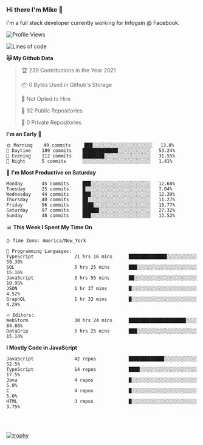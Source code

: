 ### Hi there I'm Mike 👋
I'm a full stack developer currently working for Infogain @ Facebook.

<!--START_SECTION:waka-->
![Profile Views](http://img.shields.io/badge/Profile%20Views-0-blue)

![Lines of code](https://img.shields.io/badge/From%20Hello%20World%20I%27ve%20Written-1.2%20million%20lines%20of%20code-blue)

**🐱 My Github Data** 

> 🏆 239 Contributions in the Year 2021
 > 
> 📦 0 Bytes Used in Github's Storage 
 > 
> 🚫 Not Opted to Hire
 > 
> 📜 92 Public Repositories 
 > 
> 🔑 0 Private Repositories  
 > 
**I'm an Early 🐤** 

```text
🌞 Morning    49 commits     ███░░░░░░░░░░░░░░░░░░░░░░   13.8% 
🌆 Daytime    189 commits    █████████████░░░░░░░░░░░░   53.24% 
🌃 Evening    112 commits    ████████░░░░░░░░░░░░░░░░░   31.55% 
🌙 Night      5 commits      ░░░░░░░░░░░░░░░░░░░░░░░░░   1.41%

```
📅 **I'm Most Productive on Saturday** 

```text
Monday       45 commits     ███░░░░░░░░░░░░░░░░░░░░░░   12.68% 
Tuesday      25 commits     █░░░░░░░░░░░░░░░░░░░░░░░░   7.04% 
Wednesday    44 commits     ███░░░░░░░░░░░░░░░░░░░░░░   12.39% 
Thursday     40 commits     ██░░░░░░░░░░░░░░░░░░░░░░░   11.27% 
Friday       56 commits     ████░░░░░░░░░░░░░░░░░░░░░   15.77% 
Saturday     97 commits     ██████░░░░░░░░░░░░░░░░░░░   27.32% 
Sunday       48 commits     ███░░░░░░░░░░░░░░░░░░░░░░   13.52%

```


📊 **This Week I Spent My Time On** 

```text
⌚︎ Time Zone: America/New_York

💬 Programming Languages: 
TypeScript               21 hrs 16 mins      ██████████████░░░░░░░░░░░   59.38% 
SQL                      5 hrs 25 mins       ███░░░░░░░░░░░░░░░░░░░░░░   15.16% 
JavaScript               3 hrs 55 mins       ██░░░░░░░░░░░░░░░░░░░░░░░   10.95% 
JSON                     1 hr 37 mins        █░░░░░░░░░░░░░░░░░░░░░░░░   4.52% 
GraphQL                  1 hr 32 mins        █░░░░░░░░░░░░░░░░░░░░░░░░   4.29%

🔥 Editors: 
WebStorm                 30 hrs 24 mins      █████████████████████░░░░   84.86% 
DataGrip                 5 hrs 25 mins       ███░░░░░░░░░░░░░░░░░░░░░░   15.14%

```

**I Mostly Code in JavaScript** 

```text
JavaScript               42 repos            █████████████░░░░░░░░░░░░   52.5% 
TypeScript               14 repos            ████░░░░░░░░░░░░░░░░░░░░░   17.5% 
Java                     4 repos             █░░░░░░░░░░░░░░░░░░░░░░░░   5.0% 
C                        4 repos             █░░░░░░░░░░░░░░░░░░░░░░░░   5.0% 
HTML                     3 repos             █░░░░░░░░░░░░░░░░░░░░░░░░   3.75%

```



<!--END_SECTION:waka-->

##### &nbsp;
[![trophy](https://github-profile-trophy.vercel.app/?username=uptonm&theme=dracula)](https://github.com/ryo-ma/github-profile-trophy)
